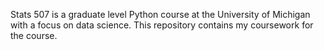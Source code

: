 Stats 507 is a graduate level Python course at the University of Michigan with a focus on data science.  This repository contains my coursework for the course.
